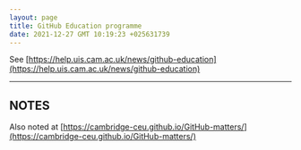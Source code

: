 ```yaml
---
layout: page
title: GitHub Education programme
date: 2021-12-27 GMT 10:19:23 +025631739
---
```


See [https://help.uis.cam.ac.uk/news/github-education](https://help.uis.cam.ac.uk/news/github-education)

<!--more-->

---

## NOTES

Also noted at [https://cambridge-ceu.github.io/GitHub-matters/](https://cambridge-ceu.github.io/GitHub-matters/)
